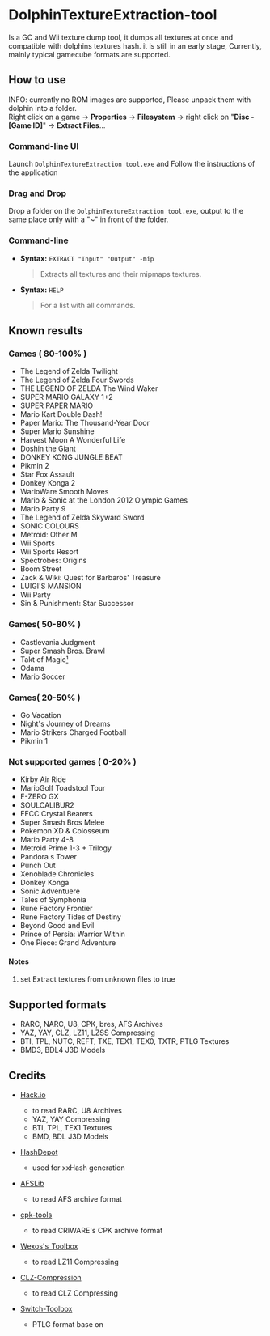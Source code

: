 # DolphinTextureExtraction-tool

Is a GC and Wii texture dump tool, it dumps all textures at once and compatible with dolphins textures hash.
it is still in an early stage, Currently, mainly typical gamecube formats are supported.

## How to use
INFO: currently no ROM images are supported, Please unpack them with dolphin into a folder.  
Right click on a game -> **Properties** -> **Filesystem** -> right click on "**Disc - [Game ID]**" -> **Extract Files**...

### Command-line UI
Launch `DolphinTextureExtraction tool.exe` and
Follow the instructions of the application

### Drag and Drop
Drop a folder on the `DolphinTextureExtraction tool.exe`,
output to the same place only with a "~" in front of the folder.

### Command-line
- **Syntax:** `EXTRACT "Input" "Output" -mip`
   > Extracts all textures and their mipmaps textures.

- **Syntax:** `HELP`
   > For a list with all commands.

## Known results 
### Games ( 80-100% )
- The Legend of Zelda Twilight
- The Legend of Zelda Four Swords
- THE LEGEND OF ZELDA The Wind Waker
- SUPER MARIO GALAXY 1+2
- SUPER PAPER MARIO
- Mario Kart Double Dash!
- Paper Mario: The Thousand-Year Door
- Super Mario Sunshine
- Harvest Moon A Wonderful Life
- Doshin the Giant
- DONKEY KONG JUNGLE BEAT
- Pikmin 2
- Star Fox Assault
- Donkey Konga 2
- WarioWare Smooth Moves
- Mario & Sonic at the London 2012 Olympic Games
- Mario Party 9
- The Legend of Zelda Skyward Sword
- SONIC COLOURS
- Metroid: Other M
- Wii Sports
- Wii Sports Resort
- Spectrobes: Origins
- Boom Street
- Zack & Wiki: Quest for Barbaros' Treasure
- LUIGI'S MANSION
- Wii Party
- Sin & Punishment: Star Successor

### Games( 50-80% )
- Castlevania Judgment
- Super Smash Bros. Brawl
- Takt of Magic[¹](#notes)
- Odama
- Mario Soccer

### Games( 20-50% )
- Go Vacation
- Night's Journey of Dreams
- Mario Strikers Charged Football
- Pikmin 1

### Not supported games ( 0-20% )
- Kirby Air Ride
- MarioGolf Toadstool Tour
- F-ZERO GX
- SOULCALIBUR2
- FFCC Crystal Bearers
- Super Smash Bros Melee
- Pokemon XD & Colosseum
- Mario Party 4-8
- Metroid Prime 1-3 + Trilogy
- Pandora s Tower
- Punch Out
- Xenoblade Chronicles
- Donkey Konga
- Sonic Adventuere
- Tales of Symphonia
- Rune Factory Frontier
- Rune Factory Tides of Destiny
- Beyond Good and Evil
- Prince of Persia: Warrior Within
- One Piece: Grand Adventure

#### Notes
1. set Extract textures from unknown files to true

## Supported formats
- RARC, NARC, U8, CPK, bres, AFS Archives
- YAZ, YAY, CLZ, LZ11, LZSS Compressing
- BTI, TPL, NUTC, REFT, TXE, TEX1, TEX0, TXTR, PTLG Textures
- BMD3, BDL4 J3D Models

## Credits
 
- [Hack.io](https://github.com/SuperHackio/Hack.io)
    - to read RARC, U8 Archives
    - YAZ, YAY Compressing
    - BTI, TPL, TEX1 Textures
    - BMD, BDL J3D Models

- [HashDepot](https://github.com/ssg/HashDepot)
    - used for xxHash generation

- [AFSLib](https://github.com/MaikelChan/AFSLib)
    - to read AFS archive format

- [cpk-tools](https://github.com/ConnorKrammer/cpk-tools)
    - to read CRIWARE's CPK archive format
	
- [Wexos's_Toolbox](https://wiki.tockdom.com/wiki/Wexos's_Toolbox)
    - to read LZ11 Compressing

- [CLZ-Compression](https://github.com/sukharah/CLZ-Compression)
    - to read CLZ Compressing

- [Switch-Toolbox](https://github.com/KillzXGaming/Switch-Toolbox/blob/12dfbaadafb1ebcd2e07d239361039a8d05df3f7/File_Format_Library/FileFormats/NLG/MarioStrikers/StrikersRLT.cs)
    - PTLG format base on